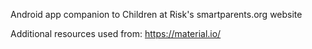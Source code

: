 Android app companion to Children at Risk's smartparents.org website

Additional resources used from:
https://material.io/
